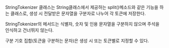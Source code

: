 StringTokenizer 클래스는 String클래스에서 제공하는 split()메소드와 같은 기능을 하는 클래스로, 생성 시 전달받은 문자열을 구분자로 나누어 각 토큰에 저장한다.

StringTokenizer의 메서드는 식별자, 숫자 및 인용 문자열을 구분하지 않으며 주석을 인식하고 건너뛰지 않는다.

구분 기호 집합(토큰을 구분하는 문자)은 생성 시 또는 토큰별로 지정할 수 있다.

